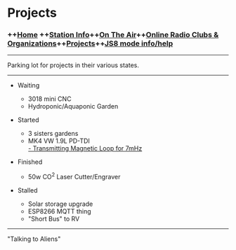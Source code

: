 # Projects
### ++[Home](index.md) ++[Station Info](station.md)++[On The Air](ontheair.md)++[Online Radio Clubs & Organizations](clubs.md)++[Projects](projects.md)++[JS8 mode info/help](js8help.md)
---
Parking lot for projects in their various states. 

---

 - Waiting 
	 - 3018 mini CNC 
	 - Hydroponic/Aquaponic Garden
 - Started   
	 - 3 sisters gardens 
	 - MK4 VW 1.9L PD-TDI  
	 [- Transmitting Magnetic Loop for 7mHz](magloop)
   
 - Finished 
	 - 50w CO<sup>2</sup> Laser Cutter/Engraver 
   
   
 - Stalled 
	 - Solar storage upgrade 
	 - ESP8266 MQTT thing 
	 - "Short Bus" to RV

---

  "Talking to Aliens" 
<!--stackedit_data:
eyJoaXN0b3J5IjpbMjQyNDYyODE1LC04MDMyNDcxMjUsMjE0Nz
U0MDc3LDExNzUyODQ3NjUsODMyNDg4MTA4LDEzMDEzMTY3MjIs
NTUwMzAzMjk0LDE0Mjg4NzI0NDEsODY0MDI3MjUzXX0=
-->